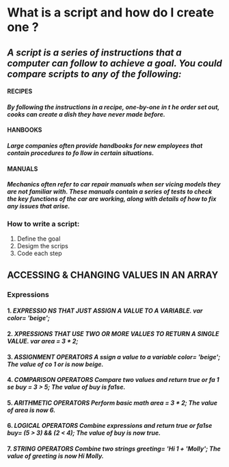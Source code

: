 # What is a script and how do I create one ?
## *A script is  a series of instructions that a computer can follow to achieve a goal. You could compare scripts to any of the following:*

#### **RECIPES**
#### *By following the instructions in a recipe, one-by-one in t he order set out, cooks can create a dish they have never made before.*

#### **HANBOOKS**
#### *Large companies often provide handbooks for new employees that contain procedures to fo llow in certain situations.*

#### **MANUALS**
#### *Mechanics often refer to car repair manuals when ser vicing models they are not familiar with. These manuals contain a series of tests to check the key functions of the car are working, along with details of how to fix any issues that arise.*

### **How to write a script:**


1. Define the goal
2. Desigm the scrips
3. Code each step

## ACCESSING & CHANGING VALUES IN AN ARRAY 
### **Expressions**

#### 1. *EXPRESSIO NS THAT JUST ASSIGN A VALUE TO A VARIABLE. var color= 'beige';*
#### 2. *XPRESSIONS THAT USE TWO OR MORE VALUES TO RETURN A SINGLE VALUE. var area = 3 * 2;*
#### 3. *ASSIGNMENT OPERATORS A ssign a value to a variable color= 'beige'; The value of co 1 or is now beige.*
#### 4. *COMPARISON OPERATORS Compare two values and return true or fa 1 se buy = 3 > 5; The value of buy is fa1se.*
#### 5. *ARITHMETIC OPERATORS Perform basic math area = 3 * 2; The value of area is now 6.*
#### 6. *LOGICAL OPERATORS Combine expressions and return true or fa1se buy= (5 > 3) && (2 < 4); The value of buy is now true.*
#### 7. *STRING OPERATORS Combine two strings greeting= 'Hi 1 + 'Molly'; The value of greeting is now Hi Molly.*

